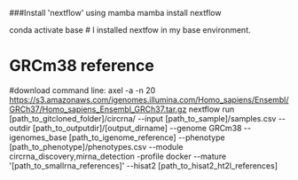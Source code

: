 ###Install 'nextflow' using mamba
mamba install nextflow 

conda activate base # I installed nextfow in my base environment.
# GRCm38 reference 
#download command line: axel -a -n 20 https://s3.amazonaws.com/igenomes.illumina.com/Homo_sapiens/Ensembl/GRCh37/Homo_sapiens_Ensembl_GRCh37.tar.gz
nextflow run [path_to_gitcloned_folder]/circrna/ --input [path_to_sample]/samples.csv --outdir [path_to_outputdir]/[output_dirname] --genome GRCm38 --igenomes_base [path_to_igenome_reference] --phenotype  [path_to_phenotype]/phenotypes.csv --module circrna_discovery,mirna_detection -profile docker --mature '[path_to_smallrna_references]' --hisat2 [path_to_hisat2_ht2l_references]
